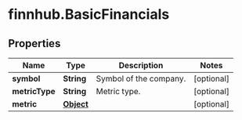 # finnhub.BasicFinancials

## Properties

Name | Type | Description | Notes
------------ | ------------- | ------------- | -------------
**symbol** | **String** | Symbol of the company. | [optional] 
**metricType** | **String** | Metric type. | [optional] 
**metric** | [**Object**](.md) |  | [optional] 


